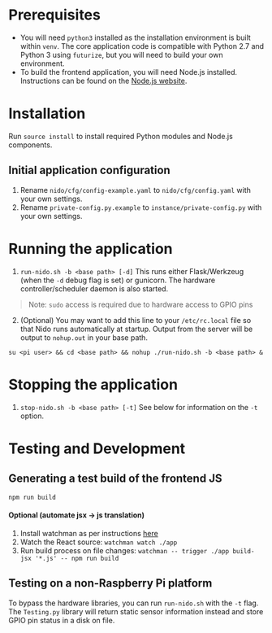 # Prerequisites
- You will need `python3` installed as the installation environment is built within `venv`. The core application code is compatible with Python 2.7 and Python 3 using `futurize`, but you will need to build your own environment.
- To build the frontend application, you will need Node.js installed. Instructions can be found on the [Node.js website](https://nodejs.org/en/download/package-manager/#debian-and-ubuntu-based-linux-distributions).

# Installation
Run `source install` to install required Python modules and Node.js components.

## Initial application configuration
1. Rename `nido/cfg/config-example.yaml` to `nido/cfg/config.yaml` with your own settings.
2. Rename `private-config.py.example` to `instance/private-config.py` with your own settings.

# Running the application
1. `run-nido.sh -b <base path> [-d]` This runs either Flask/Werkzeug (when the `-d` debug flag is set) or gunicorn. The hardware controller/scheduler daemon is also started.
> Note: `sudo` access is required due to hardware access to GPIO pins
2. (Optional) You may want to add this line to your `/etc/rc.local` file so that Nido runs automatically at startup. Output from the server will be output to `nohup.out` in your base path.
```
su <pi user> && cd <base path> && nohup ./run-nido.sh -b <base path> &
```

# Stopping the application
1. `stop-nido.sh -b <base path> [-t]` See below for information on the `-t` option.

# Testing and Development

## Generating a test build of the frontend JS
`npm run build`

#### Optional (automate jsx -> js translation)
1. Install watchman as per instructions [here](https://facebook.github.io/watchman/docs/install.html)
2. Watch the React source: `watchman watch ./app`
3. Run build process on file changes: `watchman -- trigger ./app build-jsx '*.js' -- npm run build`

## Testing on a non-Raspberry Pi platform
To bypass the hardware libraries, you can run `run-nido.sh` with the `-t` flag. The `Testing.py` library will return static sensor information instead and store GPIO pin status in a disk on file.
